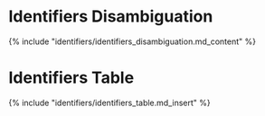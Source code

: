 # Identifiers Disambiguation
{% include "identifiers/identifiers_disambiguation.md_content" %}

# Identifiers Table
{% include "identifiers/identifiers_table.md_insert" %}
